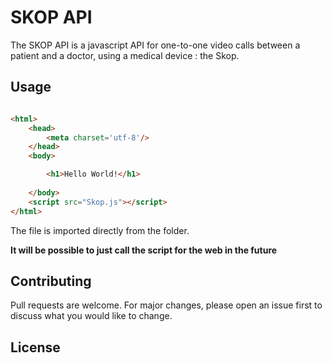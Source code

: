 # SKOP API

The SKOP API is a javascript API for one-to-one video calls between a patient and a doctor, using a medical device : the Skop.


## Usage

```html

<html>
	<head>
		<meta charset='utf-8'/>
	</head>
	<body>

		<h1>Hello World!</h1>
	
	</body>
	<script src="Skop.js"></script>
</html>

```

The file is imported directly from the folder.

**It will be possible to just call the script for the web in the future**

## Contributing
Pull requests are welcome. For major changes, please open an issue first to discuss what you would like to change.


## License
